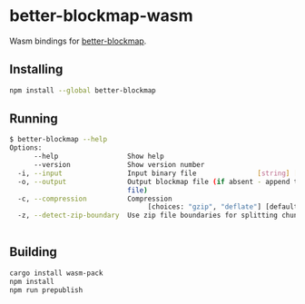 # better-blockmap-wasm

Wasm bindings for [better-blockmap][0].

## Installing

```sh
npm install --global better-blockmap
```

## Running

```sh
$ better-blockmap --help
Options:
      --help                 Show help                                 [boolean]
      --version              Show version number                       [boolean]
  -i, --input                Input binary file               [string] [required]
  -o, --output               Output blockmap file (if absent - append to input
                             file)                                      [string]
  -c, --compression          Compression
                                  [choices: "gzip", "deflate"] [default: "gzip"]
  -z, --detect-zip-boundary  Use zip file boundaries for splitting chunks
                                                                       [boolean]
```

## Building

```sh
cargo install wasm-pack
npm install
npm run prepublish
```

[0]: https://github.com/indutny/better-blockmap
